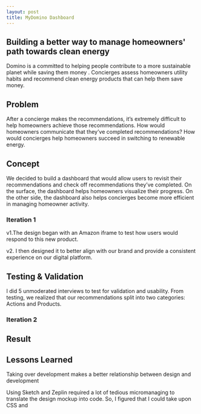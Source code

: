 ```yaml
---
layout: post
title: MyDomino Dashboard
---
```


## Building a better way to manage homeowners' path towards clean energy

Domino is a committed to helping people contribute to a more sustainable planet while saving them money . Concierges assess homeowners utility habits and recommend clean energy products that can help them save money.

## Problem

After a concierge makes the recommendations, it’s extremely difficult to help homeowners achieve those recommendations. How would homeowners communicate that they’ve completed recommendations? How would concierges help homeowners succeed in switching to renewable energy.

## Concept

We decided to build a dashboard that would allow users to revisit their recommendations and check off recommendations they’ve completed. On the surface, the dashboard helps homeowners visualize their progress. On the other side, the dashboard also helps concierges become more efficient in managing homeowner activity.


### Iteration 1

v1.The design began with an Amazon iframe to test how users would respond to this new product.

v2. I then designed it to better align with our brand and provide a consistent experience on our digital platform.
## Testing & Validation

I did 5 unmoderated interviews to test for validation and usability. From testing, we realized that our recommendations split into two categories: Actions and Products.

### Iteration 2


## Result

## Lessons Learned

Taking over development makes a better relationship between design and development

Using Sketch and Zeplin required a lot of tedious micromanaging to translate the design mockup into code. So, I figured that I could take upon CSS and  

